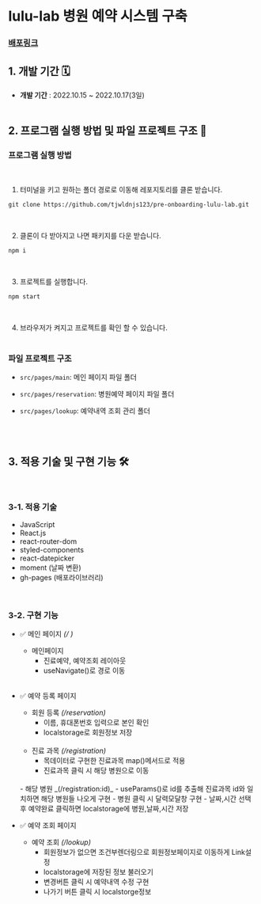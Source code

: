 # lulu-lab 병원 예약 시스템 구축

### **[배포링크](https://tjwldnjs123.github.io/pre-onboarding-lulu-lab)**


## 1. 개발 기간 🗓

- **개발 기간** : 2022.10.15 ~ 2022.10.17(3일)
  <br />
  <br />


## 2. 프로그램 실행 방법 및 파일 프로젝트 구조 🚧

### 프로그램 실행 방법

<br />

1.  터미널을 키고 원하는 폴더 경로로 이동해 레포지토리를 클론 받습니다.

```
git clone https://github.com/tjwldnjs123/pre-onboarding-lulu-lab.git
```

<br />

2.  클론이 다 받아지고 나면 패키지를 다운 받습니다.

```
npm i
```

<br />

3.  프로젝트를 실행합니다.

```
npm start
```

<br />

4. 브라우저가 켜지고 프로젝트를 확인 할 수 있습니다.
   <br />
   <br />

### 파일 프로젝트 구조


- `src/pages/main`: 메인 페이지 파일 폴더
- `src/pages/reservation`: 병원예약 페이지 파일 폴더
- `src/pages/lookup`: 예약내역 조회 관리 폴더

   <br />
   <br />

## 3. 적용 기술 및 구현 기능 🛠

<br />

### 3-1. 적용 기술

- JavaScript
- React.js
- react-router-dom
- styled-components
- react-datepicker
- moment (날짜 변환)
- gh-pages (배포라이브러리)

<br />

### 3-2. 구현 기능

- ✅ 메인 페이지 _(/ )_

    - 메인페이지
      - 진료예약, 예약조회 레이아웃
      - useNavigate()로 경로 이동

  <br />

- ✅ 예약 등록 페이지 

    - 회원 등록 _(/reservation)_
      - 이름, 휴대폰번호 입력으로 본인 확인
      - localstorage로 회원정보 저장
  <br />

    - 진료 과목 _(/registration)_
      - 목데이터로 구현한 진료과목 map()메서드로 적용
      - 진료과목 클릭 시 해당 병원으로 이동
      
  <br />
    - 해당 병원 _(/registration:id)_
      - useParams()로 id를 추출해 진료과목 id와 일치하면 해당 병원들 나오게 구현
      - 병원 클릭 시 달력모달창 구현
      - 날짜,시간 선택 후 예약완료 클릭하면 localstorage에 병원,날짜,시간 저장
   <br />
   
- ✅ 예약 조회 페이지    
    - 예약 조회 _(/lookup)_
      - 회원정보가 없으면 조건부렌더링으로 회원정보페이지로 이동하게 Link설정
      - localstorage에 저장된 정보 불러오기
      - 변경버튼 클릭 시 예약내역 수정 구현
      - 나가기 버튼 클릭 시 localstorge정보 
      
